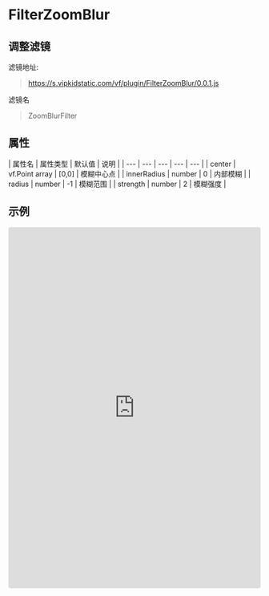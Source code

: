 # FilterZoomBlur

## 调整滤镜
滤镜地址:
> https://s.vipkidstatic.com/vf/plugin/FilterZoomBlur/0.0.1.js

滤镜名
> ZoomBlurFilter 

## 属性

| 属性名 | 属性类型 | 默认值 | 说明 |
| --- | --- | --- | --- | --- |
| center | vf.Point array | [0,0] | 模糊中心点 |
| innerRadius | number | 0 | 内部模糊 |
| radius | number | -1 | 模糊范围 |
| strength | number | 2 | 模糊强度 |




## 示例

<iframe
     src="https://codesandbox.io/embed/zoomblurfilter-m3k8y?fontsize=14&hidenavigation=1&module=%2Fsrc%2Fcomponents.ts&theme=dark"
     style="width:100%; height:720px; border:0; border-radius: 4px; overflow:hidden;"
     title="ZoomBlurFilter"
     allow="accelerometer; ambient-light-sensor; camera; encrypted-media; geolocation; gyroscope; hid; microphone; midi; payment; usb; vr"
     sandbox="allow-forms allow-modals allow-popups allow-presentation allow-same-origin allow-scripts"
   ></iframe>